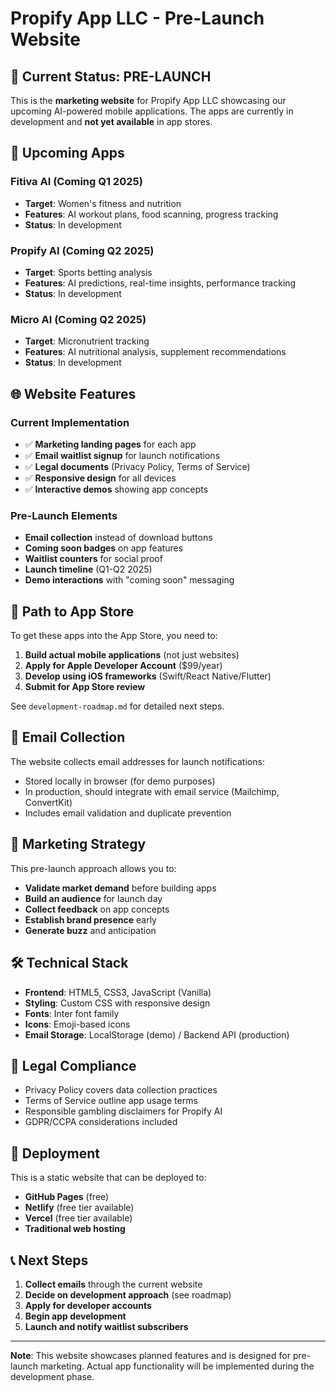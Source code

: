 # Propify App LLC - Pre-Launch Website

## 🚀 Current Status: PRE-LAUNCH

This is the **marketing website** for Propify App LLC showcasing our upcoming AI-powered mobile applications. The apps are currently in development and **not yet available** in app stores.

## 📱 Upcoming Apps        

### Fitiva AI (Coming Q1 2025)
- **Target**: Women's fitness and nutrition
- **Features**: AI workout plans, food scanning, progress tracking
- **Status**: In development

### Propify AI (Coming Q2 2025)
- **Target**: Sports betting analysis
- **Features**: AI predictions, real-time insights, performance tracking
- **Status**: In development

### Micro AI (Coming Q2 2025)
- **Target**: Micronutrient tracking
- **Features**: AI nutritional analysis, supplement recommendations
- **Status**: In development

## 🌐 Website Features

### Current Implementation
- ✅ **Marketing landing pages** for each app
- ✅ **Email waitlist signup** for launch notifications
- ✅ **Legal documents** (Privacy Policy, Terms of Service)
- ✅ **Responsive design** for all devices
- ✅ **Interactive demos** showing app concepts

### Pre-Launch Elements
- **Email collection** instead of download buttons
- **Coming soon badges** on app features
- **Waitlist counters** for social proof
- **Launch timeline** (Q1-Q2 2025)
- **Demo interactions** with "coming soon" messaging

## 🚀 Path to App Store

To get these apps into the App Store, you need to:

1. **Build actual mobile applications** (not just websites)
2. **Apply for Apple Developer Account** ($99/year)
3. **Develop using iOS frameworks** (Swift/React Native/Flutter)
4. **Submit for App Store review**

See `development-roadmap.md` for detailed next steps.

## 📧 Email Collection

The website collects email addresses for launch notifications:
- Stored locally in browser (for demo purposes)
- In production, should integrate with email service (Mailchimp, ConvertKit)
- Includes email validation and duplicate prevention

## 🎯 Marketing Strategy

This pre-launch approach allows you to:
- **Validate market demand** before building apps
- **Build an audience** for launch day
- **Collect feedback** on app concepts
- **Establish brand presence** early
- **Generate buzz** and anticipation

## 🛠 Technical Stack

- **Frontend**: HTML5, CSS3, JavaScript (Vanilla)
- **Styling**: Custom CSS with responsive design
- **Fonts**: Inter font family
- **Icons**: Emoji-based icons
- **Email Storage**: LocalStorage (demo) / Backend API (production)

## 📄 Legal Compliance

- Privacy Policy covers data collection practices
- Terms of Service outline app usage terms
- Responsible gambling disclaimers for Propify AI
- GDPR/CCPA considerations included

## 🚀 Deployment

This is a static website that can be deployed to:
- **GitHub Pages** (free)
- **Netlify** (free tier available)
- **Vercel** (free tier available)
- **Traditional web hosting**

## 📞 Next Steps

1. **Collect emails** through the current website
2. **Decide on development approach** (see roadmap)
3. **Apply for developer accounts**
4. **Begin app development**
5. **Launch and notify waitlist subscribers**

---

**Note**: This website showcases planned features and is designed for pre-launch marketing. Actual app functionality will be implemented during the development phase. 
